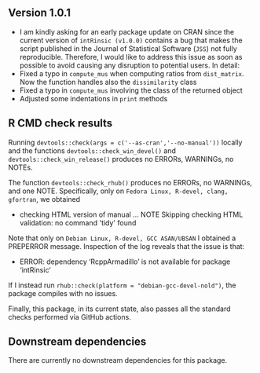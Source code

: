 ## Version 1.0.1

* I am kindly asking for an early package update on CRAN since the 
current version of `intRinsic (v1.0.0)` contains a bug that makes the script published in the Journal of Statistical Software (`JSS`) not fully reproducible. Therefore, I would like to address this issue as soon as possible to avoid causing any disruption to potential users. In detail:
* Fixed a typo in `compute_mus` when computing ratios from `dist_matrix`. Now the function handles also the `dissimilarity` class
* Fixed a typo in `compute_mus` involving the class of the returned object
* Adjusted some indentations in `print` methods

  
## R CMD check results

Running `devtools::check(args = c('--as-cran','--no-manual'))` locally and the functions `devtools::check_win_devel()` and `devtools::check_win_release()` produces 
no ERRORs, WARNINGs, no NOTEs.

The function `devtools::check_rhub()` produces no ERRORs, no WARNINGs, and one NOTE. 
Specifically, only on `Fedora Linux, R-devel, clang, gfortran`, we obtained

* checking HTML version of manual ... NOTE
  Skipping checking HTML validation: no command 'tidy' found

Note that only on `Debian Linux, R-devel, GCC ASAN/UBSAN` I obtained a PREPERROR message. Inspection of the log reveals that the issue is that:

* ERROR: dependency ‘RcppArmadillo’ is not available for package ‘intRinsic’

If I instead run `rhub::check(platform = "debian-gcc-devel-nold")`, the package compiles with no issues.

Finally, this package, in its current state, also passes all the standard checks performed via GitHub actions.

## Downstream dependencies

There are currently no downstream dependencies for this package.
